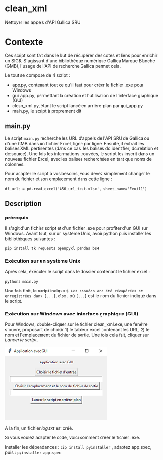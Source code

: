 # clean_xml
Nettoyer les appels d'API Gallica SRU 

# Contexte

Ces script sont fait dans le but de récupérer des cotes et liens pour enrichir un SIGB.
S'agissant d'une bibliothèque numérique Gallica Marque Blanche (GMB), l'usage de l'API de recherche Gallica permet cela.

Le tout se compose de 4 script : 

- app.py, contenant tout ce qu'il faut pour créer le fichier .exe pour Windows
- gui_app.py, permettant la création et l'utilisation de l'interface graphique (GUI)
- clean_xml.py, étant le script lancé en arrière-plan par gui_app.py
- main.py, le script à proprement dit
  
## main.py

Le script `main.py` recherche les URL d'appels de l'API SRU de Gallica ou d'une GMB dans un fichier Excel, ligne par ligne. Ensuite, il extrait les balises XML pertinentes (dans ce cas, les balises dc:identifier, dc:relation et dc:source). Une fois les informations trouvées, le script les inscrit dans un nouveau fichier Excel, avec les balises recherchées en tant que noms de colonnes.

Pour adapter le script à vos besoins, vous devez simplement changer le nom du fichier et son emplacement dans cette ligne :

`df_urls = pd.read_excel('856_url_test.xlsx', sheet_name='Feuil1')`

## Description

### prérequis

Il s'agit d'un fichier script et d'un fichier .exe pour profiter d'un GUI sur Windows.
Avant tout, sur un système Unix, avoir python puis installer les bibliothèques suivantes :

`pip install tk requests openpyxl pandas bs4`

### Exécution sur un système Unix

Après cela, éxécuter le script dans le dossier contenant le fichier excel : 

`python3 main.py`

Une fois finit, le script indique `$ Les données ont été récupérées et enregistrées dans [...].xlsx.` où `[...]` est le nom du fichier indiqué dans le script.

### Exécution sur Windows avec interface graphique (GUI)

Pour Windows, double-cliquer sur le fichier clean_xml.exe, une fenêtre s'ouvre, proposant de choisir 1) le tableur excel contenant les URL, 2) le nom et l'emplacement du fichier de sortie.
Une fois cela fait, cliquer sur _Lancer le script_.

![GUI](/GUI.png#center)

A la fin, un fichier _log.txt_ est créé.

Si vous voulez adapter le code, voici comment créer le fichier .exe.

Installer les dépendances :
`pip install pyinstaller`
, adaptez app.spec, puis : 
`pyinstaller app.spec`
